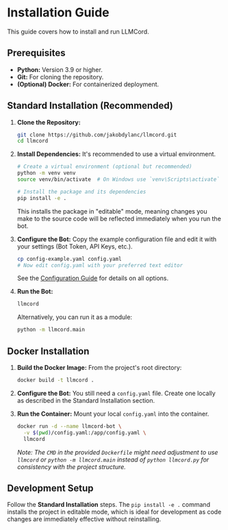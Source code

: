# Installation Guide

This guide covers how to install and run LLMCord.

## Prerequisites

*   **Python:** Version 3.9 or higher.
*   **Git:** For cloning the repository.
*   **(Optional) Docker:** For containerized deployment.

## Standard Installation (Recommended)

1.  **Clone the Repository:**
    ```bash
    git clone https://github.com/jakobdylanc/llmcord.git
    cd llmcord
    ```

2.  **Install Dependencies:**
    It's recommended to use a virtual environment.
    ```bash
    # Create a virtual environment (optional but recommended)
    python -m venv venv
    source venv/bin/activate  # On Windows use `venv\Scripts\activate`

    # Install the package and its dependencies
    pip install -e .
    ```
    This installs the package in "editable" mode, meaning changes you make to the source code will be reflected immediately when you run the bot.

3.  **Configure the Bot:**
    Copy the example configuration file and edit it with your settings (Bot Token, API Keys, etc.).
    ```bash
    cp config-example.yaml config.yaml
    # Now edit config.yaml with your preferred text editor
    ```
    See the [Configuration Guide](./configuration.md) for details on all options.

4.  **Run the Bot:**
    ```bash
    llmcord
    ```
    Alternatively, you can run it as a module:
    ```bash
    python -m llmcord.main
    ```

## Docker Installation

1.  **Build the Docker Image:**
    From the project's root directory:
    ```bash
    docker build -t llmcord .
    ```

2.  **Configure the Bot:**
    You still need a `config.yaml` file. Create one locally as described in the Standard Installation section.

3.  **Run the Container:**
    Mount your local `config.yaml` into the container.
    ```bash
    docker run -d --name llmcord-bot \
      -v $(pwd)/config.yaml:/app/config.yaml \
      llmcord
    ```
    *Note: The `CMD` in the provided `Dockerfile` might need adjustment to use `llmcord` or `python -m llmcord.main` instead of `python llmcord.py` for consistency with the project structure.*

## Development Setup

Follow the **Standard Installation** steps. The `pip install -e .` command installs the project in editable mode, which is ideal for development as code changes are immediately effective without reinstalling.